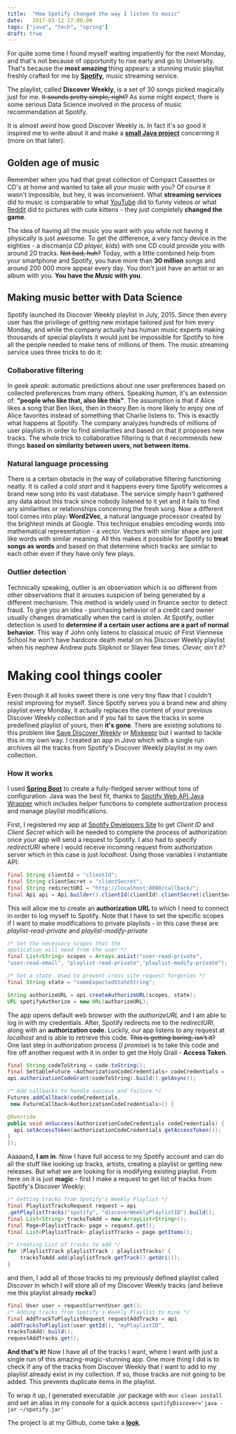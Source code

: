 ```yaml
---
title:  "How Spotify changed the way I listen to music"
date:   2017-03-12 17:00:00
tags: ["java", "tech", "spring"]
draft: true
---
```


For quite some time I found myself waiting impatiently for the next Monday, and
that's not because of opportunity to rise early and go to University.
That's because the **most amazing** thing appears: a stunning music
playlist freshly crafted for me by **[Spotify](https://www.spotify.com)**, music streaming service.

The playlist, called **Discover Weekly**, is a set of 30 songs picked magically just
for me. ~~It sounds pretty simple, right?~~ As some might expect, there is some serious Data
Science involved in the process of music recommendation at Spotify.

It is almost *weird* how good Discover Weekly is. In fact it's so good it inspired me to
write about it and make a **[small Java project](https://github.com/dyngosz/spotify-discover-playlist)** concerning it (more on that later).


## Golden age of music
Remember when you had that great collection of Compact Cassettes or CD's at home and wanted to take
all your music with you?
Of course it wasn't impossible, but hey, it was inconvenient.
What **streaming services** did to music is comparable to what [YouTube](https://www.youtube.com/results?search_query=funny+video) did to funny videos or what
[Reddit](https://www.reddit.com/r/cats/) did to pictures with cute kittens - they just completely **changed the game**.

The idea of having all the music you want with you while not having it physically is just awesome.
To get the difference, a very fancy device in the eighties - a discman(*a CD player, kids*) with one CD could provide you with around 20 tracks. ~~Not bad, huh?~~ Today, with a little combined help from
your smartphone and Spotify, you have more than **30 million** songs and around 200 000 more appear every day.
You don't just have an artist or an album with you. **You have the *Music* with you**.

## Making music better with Data Science
Spotify launched its Discover Weekly playlist in July, 2015. Since then every user has the
privilege of getting new mixtape tailored just for him every Monday, and while the company actually has
human music experts making thousands of special playlists it would just be impossible
for Spotify to hire all the people needed to make tens of millions of them.
The music streaming service uses three tricks to do it:
### Collaborative filtering
In *geek speak*: automatic predictions about one user preferences based on collected preferences from many others. Speaking *human*, it's an extension of: **"people who like
that, also like this"**. The assumption is that if Alice likes a song that Ben likes,
then in theory Ben is more likely to enjoy one of Alice favorites instead of something that Charlie listens to.
This is exactly what happens at Spotify. The company analyzes hundreds of millions of user playlists in order to find similarities and based on that it proposes new tracks.
The whole trick to collaborative filtering is that it recommends
new things **based on similarity between users, not between items**.
### Natural language processing
There is a certain obstacle in the way of collaborative filtering functioning neatly.
It is called a *cold start* and it happens every time Spotify welcomes a brand new song into its
vast database. The service simply hasn't gathered any data about this track since nobody
listened to it yet and it fails to find any similarities or relationships concerning the fresh song.
Now a different tool comes into play: **Word2Vec**, a natural language processor created
by the brightest minds at Google. This technique enables encoding words into mathematical
representation - a vector. Vectors with similar shape are just like words with similar meaning.
All this makes it possible for Spotify to **treat songs as words** and based on that determine which
tracks are similar to each other even if they have only few plays.
### Outlier detection
Technically speaking, outlier is an observation which is so different from other observations that it
arouses suspicion of being generated by a different mechanism.
This method is widely used in finance sector to detect fraud. To give you an idea - purchasing behavior of a credit card owner usually changes dramatically when the card is stolen.
At Spotify, outlier detection is used to **determine if a certain user actions are a part of normal
behavior**. This way if John only listens to classical music of First Viennese School he won't have
hardcore death metal on his Discover Weekly playlist when his nephew Andrew
puts Slipknot or Slayer few times. *Clever, ain't it?*

# Making cool things cooler
Even though it all looks sweet there is one very tiny flaw that I couldn't resist improving for myself.
Since Spotify serves you a brand new and shiny playlist every Monday, it actually replaces the content
of your previous Discover Weekly collection and if you fail to save the tracks in some predefined
playlist of yours, then **it's gone**.
There are existing solutions to this problem like [Save Discover Weekly](http://www.savediscoverweekly.com/)
or [Mixkeepr](http://www.mixkeepr.com/) but I wanted to tackle this in my own way.
I created an app in *Java* which with a single run archives all the tracks from Spotify's Discover
Weekly playlist in my own collection.

### How it works
I used **[Spring Boot](https://projects.spring.io/spring-boot/)** to create a fully-fledged server without tons of configuration.
Java was the best fit, thanks to [Spotify Web API Java Wrapper](https://github.com/thelinmichael/spotify-web-api-java) which
includes helper functions to complete authorization process and manage playlist modifications.

First, I registered my app at [Spotify Developers Site](https://developer.spotify.com/) to get
 *Client ID* and *Client Secret* which will be needed to complete
the process of authorization once your app will send a request to Spotify.
I also had to specify *redirectURI* where I would receive incoming request from
authorization server which in this case is just *localhost*.
Using those variables I instantiate API:

``` java
final String clientId = "clientId";
final String clientSecret = "clientSecret";
final String redirectURI = "http://localhost:8080/callback/";
final Api api = Api.builder().clientId(clientId).clientSecret(clientSecret).redirectURI(redirectURI).build();
```

This will allow me to create an **authorization URL** to which I need to connect in order to log
myself to Spotify. Note that I have to set the specific scopes if I want to make
modifications to private playlists - in this case these are *playlist-read-private*
and *playlist-modify-private*
``` java
/* Set the necessary scopes that the
application will need from the user */
final List<String> scopes = Arrays.asList("user-read-private",
"user-read-email", "playlist-read-private","playlist-modify-private");

/* Set a state. Used to prevent cross site request forgeries */
final String state = "someExpectedStateString";

String authorizeURL = api.createAuthorizeURL(scopes, state);
URL spotifyAuthorize = new URL(authorizeURL);
```
The app opens default web browser with the *authorizeURL* and I am able to log in
with my credentials.
After, Spotify redirects me to the *redirectURI*, along with an **authorization code**.
Luckily, our app listens to any request at *localhost* and is able to retrieve this code.
~~This is getting boring, isn't it?~~
One last step in authorization process (*I promise*) is to take this code and fire off
another request with it in order to get the Holy Grail - **Access Token**.
``` java
final String codeToString = code.toString();
final SettableFuture <AuthorizationCodeCredentials> codeCredentials =
api.authorizationCodeGrant(codeToString).build().getAsync();

/* Add callbacks to handle success and failure */
Futures.addCallback(codeCredentials,
 new FutureCallback<AuthorizationCodeCredentials>() {

@Override
public void onSuccess(AuthorizationCodeCredentials codeCredentials) {
  api.setAccessToken(authorizationCodeCredentials.getAccessToken());
}
});
```
Aaaaand, **I am in**. Now I have full access to my Spotify account and can do
all the stuff like looking up tracks, artists, creating a playlist
or getting new releases. But what we are looking for is modifying existing playlist.
From here on it is just **magic** - first I make a request to get list of tracks from
Spotify's Discover Weekly:
``` java
/* Getting tracks from Spotify's Weekly Playlist */
final PlaylistTracksRequest request = api
.getPlaylistTracks("spotify", "discoverWeeklyPlaylistID").build();
final List<String> tracksToAdd = new ArrayList<String>();
final Page<PlaylistTrack> page = request.get();
final List<PlaylistTrack> playlistTracks = page.getItems();

/* Creating List of tracks to add */
for (PlaylistTrack playlistTrack : playlistTracks) {
	tracksToAdd.add(playlistTrack.getTrack().getUri());
}
```
and then, I add all of those tracks to my previously defined playlist
called *Discover* in which I will store all of my Discover Weekly tracks
(and believe me this playlist already **rocks**!)
``` java
final User user = requestCurrentUser.get();
/* Adding tracks from Spotify's Weekly Playlist to mine */
final AddTrackToPlaylistRequest requestAddTracks = api
.addTracksToPlaylist(user.getId(), "myPlaylistID",
tracksToAdd).build();
requestAddTracks.get();
```
**And that's it!** Now I have all of the tracks I want, where I want with
just a single run of this amazing-magic-stunning app. One more thing I did is to
check if any of the tracks from Discover Weekly that I want to add to my playlist already exist
in my collection.
If so, those tracks are not going to be added.
This prevents duplicate items in the playlist.

To wrap it up, I generated executable *.jar* package with `mvn clean install` and
set an alias in my console for a quick access
`spotifyDiscover='java -jar ~/spotify.jar'`

The project is at my Github, come take a **[look](https://github.com/dyngosz/spotify-discover-playlist)**.
